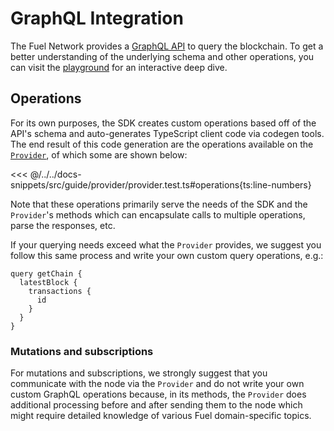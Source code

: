 # GraphQL Integration

The Fuel Network provides a [GraphQL API](https://docs.fuel.network/docs/graphql/overview/) to query the blockchain. To get a better understanding of the underlying schema and other operations, you can visit the [playground](https://beta-5.fuel.network/playground) for an interactive deep dive.

## Operations

For its own purposes, the SDK creates custom operations based off of the API's schema and auto-generates TypeScript client code via codegen tools.
The end result of this code generation are the operations available on the [`Provider`](../provider/index.md), of which some are shown below:

<<< @/../../docs-snippets/src/guide/provider/provider.test.ts#operations{ts:line-numbers}

Note that these operations primarily serve the needs of the SDK and the `Provider`'s methods which can encapsulate calls to multiple operations, parse the responses, etc.

If your querying needs exceed what the `Provider` provides, we suggest you follow this same process and write your own custom query operations, e.g.:

```gql
query getChain {
  latestBlock {
    transactions {
      id
    }
  }
}
```

### Mutations and subscriptions

For mutations and subscriptions, we strongly suggest that you communicate with the node via the `Provider` and do not write your own custom GraphQL operations because, in its methods, the `Provider` does additional processing before and after sending them to the node which might require detailed knowledge of various Fuel domain-specific topics.

